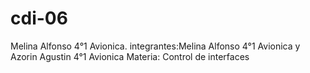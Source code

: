 # cdi-06

Melina Alfonso 4°1 Avionica.
integrantes:Melina Alfonso 4°1 Avionica y Azorin Agustin 4°1 Avionica
Materia: Control de interfaces
